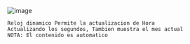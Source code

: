 ![image](https://github.com/user-attachments/assets/ce5571d3-0296-4dbc-9ffe-e44e2baadbbc)

    Reloj dinamico Permite la actualizacion de Hora
    Actualizando los segundos, Tambien muestra el mes actual
    NOTA: El contenido es automatico
